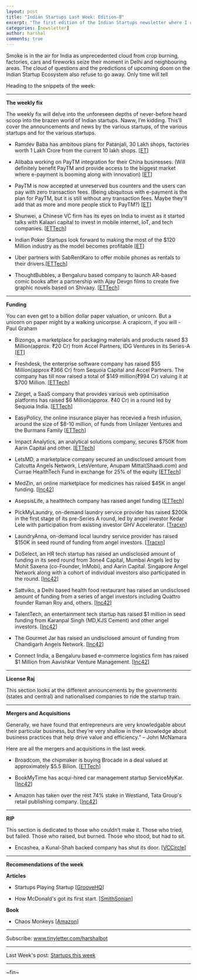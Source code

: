 ```yaml
---
layout: post
title: "Indian Startups Last Week: Edition-8"
excerpt: "The first edition of the Indian Startups newsletter where I curate the what went down in the ecosystem last week."
categories: [newsletter]
author: harshal
comments: true
---
```

Smoke is in the air for India as unprecedented cloud from crop burning, factories, cars and fireworks seize their moment in Delhi and neighbouring areas. The cloud of questions and the predictions of upcoming doom on the Indian Startup Ecosystem also refuse to go away. Only time will tell

Heading to the snippets of the week:

***

**The weekly fix**

The weekly fix will delve into the unforeseen depths of never-before heard scoop into the brazen world of Indian startups. Naww, I’m kidding. This’ll cover the announcements and news by the various startups, of the various startups and for the various startups.

* Ramdev Baba has ambitous plans for Patanjali, 30 Lakh shops, factories worth 1 Lakh Crore from the current 10 lakh shops. [[ET](http://economictimes.indiatimes.com/small-biz/startups/ramdevs-2017-target-30-lakh-shops-factories-worth-rs-1-lakh-crore/articleshow/55266333.cms)]

* Alibaba working on PayTM integration for their China businesses. (Will definitely benefit PayTM and provide access to the biggest market where e-payment is booming along with innovation) [[ET](http://economictimes.indiatimes.com/small-biz/startups/alibaba-staff-from-china-working-on-paytm-integration/articleshow/55213729.cms)]

* PayTM is now accepted at unreserved bus counters and the users can pay with zero transaction fees. (Being ubiquitous with e-payment is the plan for PayTM, but it is still without any transaction fees. Maybe they'll add that as more and more people stick to PayTM?)    [[ET](http://economictimes.indiatimes.com/small-biz/startups/paytm-now-accepted-at-unreserved-bus-counters/articleshow/55207944.cms)]
 
* Shunwei, a Chinese VC firm has its eyes on India to invest as it started talks with Kalaari capital to invest in mobile internet, IoT, and tech companies. [[ETTech](http://tech.economictimes.indiatimes.com/news/startups/chinese-vc-firm-shunwei-set-to-invest-in-india/55257300)]

* Indian Poker Startups look forward to making the most of the $120 Million industry as the model becomes profitable [[ET](http://tech.economictimes.indiatimes.com/news/startups/indias-poker-startups-industry-worth-120m-slowly-becoming-a-profit-making-model/55238350)]

* Uber partners with SabRentKaro to offer mobile phones as rentals to their drivers.[[ETTech](http://tech.economictimes.indiatimes.com/news/mobile/uber-partners-sabrentkaro-to-offer-rental-smartphones-to-its-driver-partners/55197504)]

* ThoughtBubbles, a Bengaluru based company to launch AR-based comic books after a partnership with Ajay Devgn films to create five graphic novels based on Shivaay. [[ETTech](http://tech.economictimes.indiatimes.com/news/internet/bengaluru-based-thought-bubbles-studio-helps-stars-morph-into-comic-book-heroes/55196921)]


***

**Funding**

You can even get to a billion dollar paper valuation, or unicorn. But a unicorn on paper might by a walking unicorpse. A crapicorn, if you will - Paul Graham

* Bizongo, a marketplace for packaging materials and products raised $3 Million(approx. ₹20 Cr) from Accel Partners, IDG Ventures in its Series-A [[ET](http://economictimes.indiatimes.com/small-biz/startups/bizongo-gets-3-million-from-accel-idg-ventures/articleshow/55257830.cms)]

* Freshdesk, the enterprise software company has raised $55 Million(approx ₹366 Cr) from Sequoia Capital and Accel Partners. The company has till now raised a total of $149 million(₹994 Cr) valuing it at $700 Million.  [[ETTech](http://economictimes.indiatimes.com/small-biz/startups/freshdesk-raises-55mn-in-series-f-from-sequoia-capital-india-accel-partners/articleshow/55183328.cms)]

* Zarget, a SaaS company that provides various web optimisation platforms has raised $6 Million(approx. ₹40 Cr) in a round led by Sequoia India. [[ETTech](http://tech.economictimes.indiatimes.com/news/startups/saas-startup-zarget-raises-6m-led-by-sequoia-india/55217252)] 

* EasyPolicy, the online insurance player has recevied a fresh infusion, around the size of $8-10 million, of funds from Unilazer Ventures and the Burmans Family  [[ETTech](http://tech.economictimes.indiatimes.com/news/startups/easypolicy-secures-8m-10m-funding-from-unilazer-ventures-burmans/55217027)]

* Impact Analytics, an analytical solutions company, secures $750K from Aarin Capital and other. [[ETTech](http://tech.economictimes.indiatimes.com/news/startups/impact-analytics-secures-750k-from-aarin-capital-others/55148069)]

* LetsMD, a marketplace company secured an undisclosed amount from Calcutta Angels Network, LetsVenture, Anupam Mittal(Shaadi.com) and Currae HealthTech Fund in exchange for 25% of the equity [[ETTech](http://tech.economictimes.indiatimes.com/news/startups/letsmd-secures-funds-from-calcutta-angel-network-anupam-mittal-others/55198160)]

* MedZin, an online marketplace for medicines has raised $45K in angel funding. [[Inc42](https://inc42.com/flash-feed/medzin-raises-funding/)]

* AsepsisLife, a healthtech company has raised angel funding [[ETTech](http://tech.economictimes.indiatimes.com/news/startups/box8-raises-rs-50crore-in-series-b-plans-to-focus-on-automation-and-prediction/55029101)]

* PickMyLaundry, on-demand laundry service provider has raised $200k in the first stage of its pre-Series A round, led by angel investor Kedar Lele with participation from existing investor GHV Accelerator. [[Tracxn](http://tracxn123.acemlnb.com/lt.php?s=57bef33e709edff0ee164558b87ac546&i=3627A3690A18A97739)]

* LaundryAnna, on-demand local laundry service provider has raised $150K in seed round of funding from angel investors. [[Tracxn](http://tracxn123.acemlnb.com/lt.php?s=57bef33e709edff0ee164558b87ac546&i=3627A3690A18A97741)]

* DoSelect, an HR tech startup has raised an undisclosed amount of funding in its seed round from 3one4 Capital, Mumbai Angels led by Mohit Saxena (co-Founder, InMobi), and Aarin Capital. Singapore Angel Network along with a cohort of individual investors also participated in the round. [[Inc42](https://inc42.com/flash-feed/doselect-funding/)]

* Sattviko, a Delhi based health food restaurant has raised an undisclosed amount of funding from a series of angel investors including Quattro founder Raman Roy and, others. [[Inc42](https://inc42.com/flash-feed/sattviko-funding/)]

* TalentTech, an entertainment tech startup has raised $1 million in seed funding from Karanpal Singh (MD,KJS Cement) and other angel investors. [[Inc42](https://inc42.com/flash-feed/talentnext-seed-funding/)] 
* The Gourmet Jar has raised an undisclosed amount of funding from Chandigarh Angels Network. [[Inc42](http://techcircle.vccircle.com/2016/11/03/exclusive-the-gourmet-jar-raises-seed-funding-from-chandigarh-angels-network/)] 

* Connect India, a Bengaluru based e-commerce logistics firm has raised $1 Million from Aavishkar Venture Management.  [[Inc42](http://techcircle.vccircle.com/2016/11/02/exclusive-aavishkaar-invests-in-e-commerce-logistics-firm-connect-india/)]

***

**License Raj**

This section looks at the different announcements by the governments (states and central) and nationalised companies to ride the startup train.



***

**Mergers and Acquisitions**

Generally, we have found that entrepreneurs are very knowledgable about their particular business, but they’re very shallow in their knowledge about business practices that help drive value and efficiency.” – John McNamara

Here are all the mergers and acquisitions in the last week.

* Broadcom, the chipmaker is buying Brocade in a deal valued at approximately $5.5 Bilion. [[ETTech](http://tech.economictimes.indiatimes.com/news/corporate/broadcom-buying-brocade-communications-in-5-5b-deal/55218352)]

* BookMyTime has acqui-hired car management startup ServiceMyKar. [[Inc42](https://inc42.com/flash-feed/bookmytime-acquires-servicemykar/)]

* Amazon has taken over the rest 74% stake in Westland, Tata Group's retail publishing company. [[Inc42](https://inc42.com/flash-feed/amazon-acquires-westland/)]


***

**RIP**

This section is dedicated to those who couldn’t make it. Those who tried, but failed. Those who raised, but burned. Those who stood, but had to sit.

* Encashea, a Kunal-Shah backed company has shut its door. [[VCCircle](http://techcircle.vccircle.com/2016/11/03/exclusive-kunal-shah-backed-scrap-collector-encashea-shuts-shop/)]

***

**Recommendations of the week**

**Articles**

* Startups Playing Startup [[GrooveHQ](https://www.groovehq.com/blog/startups-playing-startup)]

* How McDonald's got its first start. [[SmithSonian](http://www.smithsonianmag.com/history/story-how-mcdonalds-first-got-its-start-180960931/?no-ist)]

**Book**

* Chaos Monkeys [[Amazon](http://amzn.to/2fK4ACY)]

***


Subscribe: www.tinyletter.com/harshalbot

***

Last Week's post: [Startups this week](https://www.reddit.com/r/india/comments/5a5lc1/indian_startups_last_week_24th_oct_30th_oct/)

***
~fin~